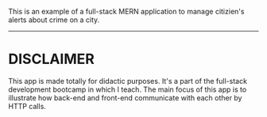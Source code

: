 This is an example of a full-stack MERN application to manage citizien's alerts about crime on a city.

---

# DISCLAIMER
This app is made totally for didactic purposes. It's a part of the full-stack development bootcamp in which I teach. The main focus of this app is to illustrate how back-end and front-end communicate with each other by HTTP calls.

